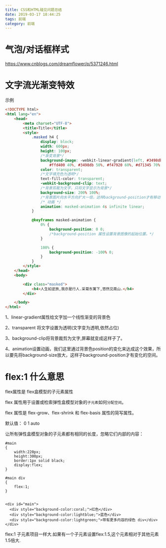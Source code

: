 ```yaml
---
title: CSS和HTML碰见问题总结
date: 2019-03-17 18:44:25
tags: 前端
category: 前端
---
```


# 气泡/对话框样式

https://www.cnblogs.com/dreamflower/p/5371246.html

# 文字流光渐变特效

示例

```html
<!DOCTYPE html>
<html lang="en">
	<head>
		<meta charset="UTF-8">
		<title>Title</title>
		<style>
			.masked h4 {
				display: block;
				width: 600px;
				height: 100px;
				/*渐变背景*/
				background-image: -webkit-linear-gradient(left, #3498db, #f47920 10%, #d71345 20%, #f7acbc 30%,
					#ffd400 40%, #3498db 50%, #f47920 60%, #d71345 70%, #f7acbc 80%, #ffd400 90%, #3498db);
				color: transparent;
				/*文字填充色为透明*/
				text-fill-color: transparent;
				-webkit-background-clip: text;
				/*背景剪裁为文字，只将文字显示为背景*/
				background-size: 200% 100%;
				/*背景图片向水平方向扩大一倍，这样background-position才有移动与变化的空间*/
				/* 动画 */
				animation: masked-animation 4s infinite linear;
			}

			@keyframes masked-animation {
				0% {
					background-position: 0 0;
					/*background-position 属性设置背景图像的起始位置。*/
				}

				100% {
					background-position: -100% 0;
				}
			}
		</style>
	</head>
	<body>

		<div class="masked">
			<h4>人生如逆旅,我亦是行人.采菊东篱下,悠然见南山.</h4>
		</div>

	</body>
</html>

```

1、linear-gradient属性给文字加一个线性渐变的背景色

2、transparent 将文字设置为透明(文字变为透明,依然占位)

3、background-clip将背景裁剪为文字,屏幕就变成这样子了。

4、animation设置动画，我们这里通过背景色position的变化来达成这个效果，所以要先将background-size放大，这样子background-position才有变化的空间。

# flex:1 什么意思

flex属性是 flex盒模型的子元素属性

flex 属性用于设置或检索弹性盒模型对象的`子元素`如何`分配空间`。

flex 属性是 flex-grow、flex-shrink 和 flex-basis 属性的简写属性。


默认值：	0 1 auto


让所有弹性盒模型对象的子元素都有相同的长度，忽略它们内部的内容：

```
#main
{
	width:220px;
	height:300px;
	border:1px solid black;
	display:flex;
}

#main div
{
	flex:1;
}


<div id="main">
  <div style="background-color:coral;">红色</div>
  <div style="background-color:lightblue;">蓝色</div>  
  <div style="background-color:lightgreen;">带有更多内容的绿色 div</div>
</div>
```

flex:1 子元素项目一样大.如果有一个子元素设置flex:1.5,这个元素相对于其他元素1.5倍大.

